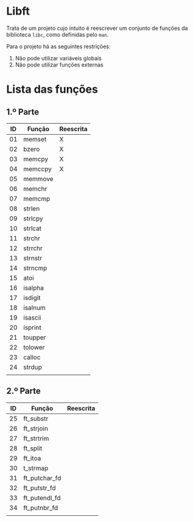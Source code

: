 # Libft

Trata de um projeto cujo intuito é reescrever um conjunto de funções da 
biblioteca `libc`, como definidas pelo `man`.

Para o projeto há as seguintes restrições:
1. Não pode utilizar variáveis globais 
2. Não pode utilizar funções externas


# Lista das funções 

## 1.º Parte

|ID|Função|Reescrita|
|---|---|---|
|01|memset|X|
|02|bzero|X|
|03|memcpy|X|
|04|memccpy|X|
|05|memmove| |
|06|memchr| |
|07|memcmp| |
|08|strlen| |
|09|strlcpy| |
|10|strlcat| |
|11|strchr| |
|12|strrchr| |
|13|strnstr| |
|14|strncmp| |
|15|atoi| |
|16|isalpha| |
|17|isdigit| |
|18|isalnum| |
|19|isascii| |
|20|isprint| |
|21|toupper| |
|22|tolower| |
|23|calloc| |
|24|strdup| |
| |||

## 2.º Parte


|ID|Função|Reescrita|
|---|---|---|
|25|ft_substr| |
|26|ft_strjoin| |
|27|ft_strtrim| |
|28|ft_split| |
|29|ft_itoa| |
|30|t_strmap| |
|31|ft_putchar_fd| |
|32|ft_putstr_fd| |
|33|ft_putendl_fd| |
|34|ft_putnbr_fd| |
| |||

